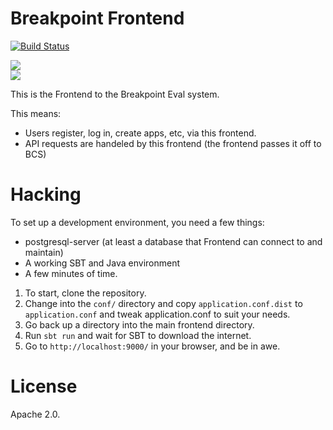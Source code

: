 # Breakpoint Frontend

[![Build Status](https://secure.travis-ci.org/breakpoint-eval/frontend.png?branch=master)](http://travis-ci.org/breakpoint-eval/frontend)

<img border="0" src="https://www.transifex.com/projects/p/breakpoint-frontend/resource/english/chart/image_png"/><br/>
<a target="_blank" href="https://www.transifex.com/"><img border="0" src="https://ds0k0en9abmn1.cloudfront.net/static/charts/images/tx-logo-micro.646b0065fce6.png"/></a>

This is the Frontend to the Breakpoint Eval system.

This means:
* Users register, log in, create apps, etc, via this frontend.
* API requests are handeled by this frontend (the frontend passes it off to BCS)

# Hacking

To set up a development environment, you need a few things:

* postgresql-server (at least a database that Frontend can connect to and
  maintain)
* A working SBT and Java environment
* A few minutes of time.

1. To start, clone the repository.
2. Change into the `conf/` directory and copy `application.conf.dist` to
   `application.conf` and tweak application.conf to suit your needs.
3. Go back up a directory into the main frontend directory.
4. Run `sbt run` and wait for SBT to download the internet.
5. Go to `http://localhost:9000/` in your browser, and be in awe.

# License

Apache 2.0.
